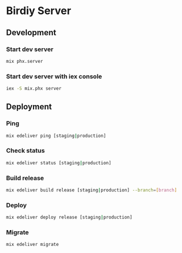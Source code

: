 # Birdiy Server

## Development

### Start dev server

```bash
mix phx.server
```

### Start dev server with iex console

```bash
iex -S mix.phx server
```

## Deployment

### Ping

```bash
mix edeliver ping [staging|production]
```

### Check status

```bash
mix edeliver status [staging|production]
```

### Build release

```bash
mix edeliver build release [staging|production] --branch=[branch]
```

### Deploy

```bash
mix edeliver deploy release [staging|production]
```

### Migrate

```bash
mix edeliver migrate
```
